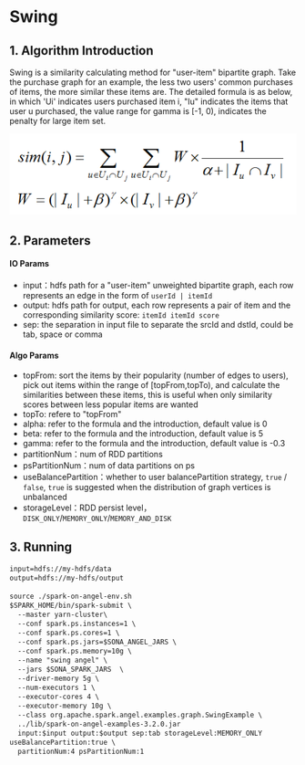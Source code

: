 # Swing
## 1. Algorithm Introduction
Swing is a similarity calculating method for "user-item" bipartite graph. Take the purchase graph for an example, the less two users' common purchases of items, the more similar these items are. The detailed formula is as below, in which 'Ui' indicates users purchased item i, "Iu" indicates the items that user u purchased, the value range for gamma is [-1, 0), indicates the penalty for large item set.  

![swing](../../img/swing.png)

## 2. Parameters
#### IO Params

- input：hdfs path for a "user-item" unweighted bipartite graph, each row represents an edge in the form of `userId | itemId`
- output: hdfs path for output, each row represents a pair of item and the corresponding similarity score: `itemId itemId score`
- sep: the separation in input file to separate the srcId and dstId, could be tab, space or comma

#### Algo Params

- topFrom: sort the items by their popularity (number of edges to users), pick out items within the range of [topFrom,topTo), and calculate the similarities between these items, this is useful when only similarity scores between less popular items are wanted
- topTo: refere to "topFrom"
- alpha: refer to the formula and the introduction, default value is 0
- beta: refer to the formula and the introduction, default value is 5
- gamma: refer to the formula and the introduction, default value is -0.3
- partitionNum：num of RDD partitions
- psPartitionNum：num of data partitions on ps
- useBalancePartition：whether to user balancePartition strategy, `true` / `false`, `true` is suggested when the distribution of graph vertices is unbalanced
- storageLevel：RDD persist level，`DISK_ONLY`/`MEMORY_ONLY`/`MEMORY_AND_DISK`

## 3. Running

```
input=hdfs://my-hdfs/data
output=hdfs://my-hdfs/output

source ./spark-on-angel-env.sh
$SPARK_HOME/bin/spark-submit \
  --master yarn-cluster\
  --conf spark.ps.instances=1 \
  --conf spark.ps.cores=1 \
  --conf spark.ps.jars=$SONA_ANGEL_JARS \
  --conf spark.ps.memory=10g \
  --name "swing angel" \
  --jars $SONA_SPARK_JARS  \
  --driver-memory 5g \
  --num-executors 1 \
  --executor-cores 4 \
  --executor-memory 10g \
  --class org.apache.spark.angel.examples.graph.SwingExample \
  ../lib/spark-on-angel-examples-3.2.0.jar
  input:$input output:$output sep:tab storageLevel:MEMORY_ONLY useBalancePartition:true \
  partitionNum:4 psPartitionNum:1
```

